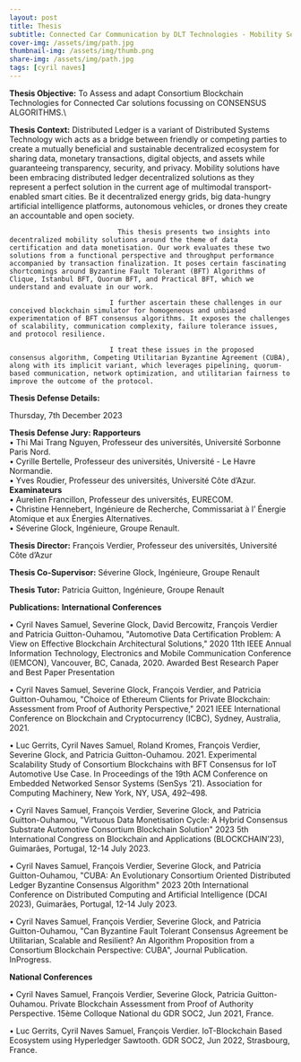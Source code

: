 ```yaml
---
layout: post
title: Thesis
subtitle: Connected Car Communication by DLT Technologies - Mobility Service Implementation by Adaptation of Consortium Blockchain Consensus algorithms
cover-img: /assets/img/path.jpg
thumbnail-img: /assets/img/thumb.png
share-img: /assets/img/path.jpg
tags: [cyril naves]
---
```

**Thesis Objective:** To Assess and adapt Consortium Blockchain Technologies for Connected Car solutions focussing on CONSENSUS ALGORITHMS.\

**Thesis Context:**          Distributed Ledger is a variant of Distributed Systems Technology wich acts as a bridge between friendly or competing parties to create a mutually beneficial and sustainable decentralized ecosystem for sharing data, monetary transactions, digital objects, and assets while guaranteeing transparency, security, and privacy. Mobility solutions have been embracing distributed ledger decentralized solutions as they represent a perfect solution in the current age of multimodal transport-enabled smart cities. Be it decentralized energy grids, big data-hungry artificial intelligence platforms, autonomous vehicles, or drones they create an accountable and open society.

                               This thesis presents two insights into decentralized mobility solutions around the theme of data certification and data monetisation. Our work evaluates these two solutions from a functional perspective and throughput performance accompanied by transaction finalization. It poses certain fascinating shortcomings around Byzantine Fault Tolerant (BFT) Algorithms of Clique, Istanbul BFT, Quorum BFT, and Practical BFT, which we understand and evaluate in our work.
                             
                             I further ascertain these challenges in our conceived blockchain simulator for homogeneous and unbiased experimentation of BFT consensus algorithms. It exposes the challenges of scalability, communication complexity, failure tolerance issues, and protocol resilience.
                             
                             I treat these issues in the proposed consensus algorithm, Competing Utilitarian Byzantine Agreement (CUBA), along with its implicit variant, which leverages pipelining, quorum-based communication, network optimization, and utilitarian fairness to improve the outcome of the protocol.

**Thesis Defense Details:**

Thursday, 7th December 2023
                             

**Thesis Defense Jury:**
**Rapporteurs**\
• Thi Mai Trang Nguyen, Professeur des universités, Université Sorbonne Paris Nord.\
• Cyrille Bertelle, Professeur des universités, Université - Le Havre Normandie.\
• Yves Roudier, Professeur des universités, Université Côte d’Azur.
**Examinateurs**\
• Aurelien Francillon, Professeur des universités, EURECOM.\
• Christine Hennebert, Ingénieure de Recherche, Commissariat à l’ Énergie Atomique et aux Énergies Alternatives.\
• Séverine Glock, Ingénieure, Groupe Renault.

**Thesis Director:**
François Verdier, Professeur des universités, Université Côte d’Azur

**Thesis Co-Supervisor:**
Séverine Glock, Ingénieure, Groupe Renault

**Thesis Tutor:**
Patricia Guitton, Ingénieure, Groupe Renault

**Publications:**
**International Conferences**

• Cyril Naves Samuel, Severine Glock, David Bercowitz, François Verdier and Patricia
Guitton-Ouhamou, "Automotive Data Certification Problem: A View on Effective
Blockchain Architectural Solutions," 2020 11th IEEE Annual Information Technology,
Electronics and Mobile Communication Conference (IEMCON), Vancouver, BC,
Canada, 2020. Awarded Best Research Paper and Best Paper Presentation

• Cyril Naves Samuel, Severine Glock, François Verdier, and Patricia Guitton-Ouhamou,
"Choice of Ethereum Clients for Private Blockchain: Assessment from Proof of Authority
Perspective," 2021 IEEE International Conference on Blockchain and Cryptocurrency
(ICBC), Sydney, Australia, 2021.

• Luc Gerrits, Cyril Naves Samuel, Roland Kromes, François Verdier, Severine Glock,
and Patricia Guitton-Ouhamou. 2021. Experimental Scalability Study of Consortium
Blockchains with BFT Consensus for IoT Automotive Use Case. In Proceedings of
the 19th ACM Conference on Embedded Networked Sensor Systems (SenSys ’21).
Association for Computing Machinery, New York, NY, USA, 492–498.

• Cyril Naves Samuel, François Verdier, Severine Glock, and Patricia Guitton-Ouhamou,
"Virtuous Data Monetisation Cycle: A Hybrid Consensus Substrate Automotive Consortium
Blockchain Solution" 2023 5th International Congress on Blockchain and Applications
(BLOCKCHAIN’23), Guimarães, Portugal, 12-14 July 2023.

• Cyril Naves Samuel, François Verdier, Severine Glock, and Patricia Guitton-Ouhamou,
"CUBA: An Evolutionary Consortium Oriented Distributed Ledger Byzantine Consensus
Algorithm" 2023 20th International Conference on Distributed Computing and
Artificial Intelligence (DCAI 2023), Guimarães, Portugal, 12-14 July 2023.

• Cyril Naves Samuel, François Verdier, Severine Glock, and Patricia Guitton-Ouhamou,
"Can Byzantine Fault Tolerant Consensus Agreement be Utilitarian, Scalable and
Resilient? An Algorithm Proposition from a Consortium Blockchain Perspective:
CUBA", Journal Publication. InProgress.

**National Conferences**

• Cyril Naves Samuel, François Verdier, Severine Glock, Patricia Guitton-Ouhamou.
Private Blockchain Assessment from Proof of Authority Perspective. 15ème Colloque
National du GDR SOC2, Jun 2021, France.

• Luc Gerrits, Cyril Naves Samuel, François Verdier. IoT-Blockchain Based Ecosystem
using Hyperledger Sawtooth. GDR SOC2, Jun 2022, Strasbourg, France.
